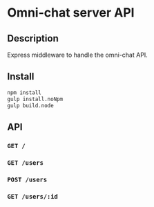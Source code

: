 # Omni-chat server API

## Description

Express middleware to handle the omni-chat API.

## Install

````bash
npm install
gulp install.noNpm
gulp build.node
````

## API ##

### `GET /` ###

### `GET /users` ###

### `POST /users` ###

### `GET /users/:id` ###
